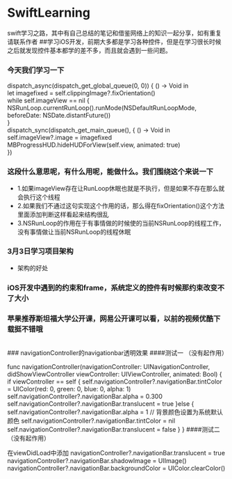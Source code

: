 # SwiftLearning
swift学习之路，其中有自己总结的笔记和借鉴网络上的知识一起分享，如有重复请联系作者
##学习iOS开发，前期大多都是学习各种控件，但是在学习很长时候之后就发现控件基本都学的差不多，而且就会遇到一些问题。
### 今天我们学习一下

dispatch_async(dispatch_get_global_queue(0, 0)) { () -> Void in<br>
let imagefixed = self.clippingImage?.fixOrientation()<br>
while self.imageView == nil {<br>
            NSRunLoop.currentRunLoop().runMode(NSDefaultRunLoopMode, beforeDate: NSDate.distantFuture())<br>
        }<br>
            dispatch_sync(dispatch_get_main_queue(), { () -> Void in<br>
            self.imageView?.image = imagefixed<br>
            MBProgressHUD.hideHUDForView(self.view, animated: true)<br>
    })<br>

### 这段什么意思呢，有什么用呢，能做什么。我们围绕这个来说一下
* 1.如果imageView存在让RunLoop休眠也就是不执行，但是如果不存在那么就会执行这个线程
* 2.如果我们不通过这句实现这个作用的话，那么得在fixOrientation()这个方法里面添加判断这样看起来结构很乱
* 3.NSRunLoop的作用在于有事情做的时候使的当前NSRunLoop的线程工作，没有事情做让当前NSRunLoop的线程休眠

### 3月3日学习项目架构
* 架构的好处

### iOS开发中遇到的约束和frame，系统定义的控件有时候那约束改变不了大小 
### 苹果推荐斯坦福大学公开课，网易公开课可以看，以前的视频优酷下载挺不错哦
<br/>
### navigationController的navigationbar透明效果
####测试一 （没有起作用）

func navigationController(navigationController: UINavigationController, didShowViewController viewController: UIViewController, animated: Bool) {
        if viewController == self {
            self.navigationController?.navigationBar.tintColor = UIColor(red: 0, green: 0, blue: 0, alpha: 1)
            self.navigationController?.navigationBar.alpha = 0.300
            self.navigationController?.navigationBar.translucent = true
        }else {
            self.navigationController?.navigationBar.alpha = 1
            // 背景颜色设置为系统默认颜色
            self.navigationController?.navigationBar.tintColor = nil
            self.navigationController?.navigationBar.translucent = false
        }
    }
####测试二 （没有起作用）

在viewDidLoad中添加
navigationController?.navigationBar.translucent = true
navigationController?.navigationBar.shadowImage = UIImage()
navigationController?.navigationBar.backgroundColor = UIColor.clearColor()
 
